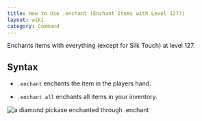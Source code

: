 ```yaml
---
title: How to Use .enchant (Enchant Items with Level 127!)
layout: wiki
category: Command
---
```

Enchants items with everything (except for Silk Touch) at level 127.

## Syntax
- `.enchant` enchants the item in the players hand.

- `.enchant all` enchants all items in your inventory.

![a diamond pickaxe enchanted through .enchant](https://cloud.githubusercontent.com/assets/10100202/8273078/447b7ce8-185e-11e5-81f7-5ea6c39d0d41.png)
